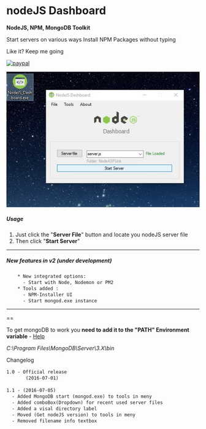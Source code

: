 # nodeJS Dashboard

<b>NodeJS, NPM, MongoDB Toolkit</b>


<p> 
Start servers on various ways
Install NPM Packages without typing
</p>




        
Like it?   Keep me going

[![paypal](https://www.paypalobjects.com/en_US/i/btn/btn_donateCC_LG.gif)](https://www.paypal.com/cgi-bin/webscr?cmd=_s-xclick&hosted_button_id=LFMQEBTS2VH4U)







![Alt text](https://github.com/aCo0o/nodeJS_Dashboard/blob/master/ui1.1.jpg?raw=true "nodeJS Dashboard")





##### Usage

1. Just click the "**Server File**" button and locate you nodeJS server file
2. Then click "**Start Server**"

---

##### New features in v2 (under development)
        * New integrated options:
          - Start with Node, Nodemon or PM2 
        * Tools added :
          - NPM-Installer UI
          - Start mongod.exe instance 
---


==

To get mongoDB to work you **need to add it to the "PATH" Environment variable** - [Help](http://www.acemyskills.com/install-configure-and-start-mongodb-in-windows/)

_C:\Program Files\MongoDB\Server\3.X\bin_






Changelog



    1.0 - Official release
           (2016-07-01) 
    
    1.1 - (2016-07-05)
      - Added MongoDB start (mongod.exe) to tools in meny
      - Added comboBox(Dropdown) for recent used server files
      - Added a visal directory label 
      - Moved (Get nodeJS version) to tools in meny
      - Removed filename info textbox
      


